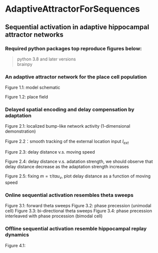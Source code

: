 # AdaptiveAttractorForSequences
## Sequential activation in adaptive hippocampal attractor networks

### Required python packages top reproduce figures below:
> python 3.8 and later versions\
> brainpy

### An adaptive attractor network for the place cell population
Figure 1.1: model schematic

Figure 1.2: place field

### Delayed spatial encoding and delay compensation by adaptation
Figure 2.1: localized bump-like network activity (1-dimensional demonstration)

Figure 2.2：smooth tracking of the external location input $I_{ext}$

Figure 2.3: delay distance v.s. moving speed

Figure 2.4: delay distance v.s. adatation strength, we should observe that delay distance decrease as the adaptation strength increases

Figure 2.5: fixing $m=\tau/tau_v$, plot delay distance as a function of moving speed

### Online sequential activation resembles theta sweeps
Figure 3.1: forward theta sweeps
Figure 3.2: phase precession (unimodal cell)
Figure 3.3: bi-directional theta sweeps
Figure 3.4: phase precession interleaved with phase procession (bimodal cell)

### Offline sequential activation resemble hippocampal replay dynamics
Figure 4.1: 

